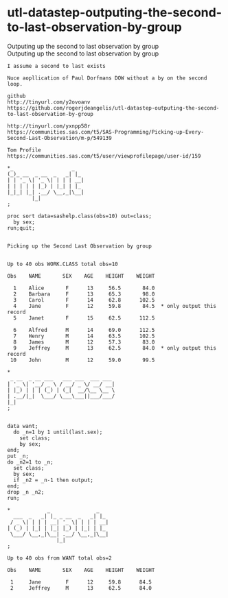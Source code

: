 # utl-datastep-outputing-the-second-to-last-observation-by-group
Outputing up the second to last observation by group  
    Outputing up the second to last observation by group                                                     
                                                                                                             
    I assume a second to last exists                                                                         
                                                                                                             
    Nuce aopllication of Paul Dorfmans DOW without a by on the second loop.                                  
                                                                                                             
    github                                                                                                   
    http://tinyurl.com/y2ovoanv                                                                              
    https://github.com/rogerjdeangelis/utl-datastep-outputing-the-second-to-last-observation-by-group        
                                                                                                             
    http://tinyurl.com/yxnpp58r                                                                              
    https://communities.sas.com/t5/SAS-Programming/Picking-up-Every-Second-Last-Observation/m-p/549139       
                                                                                                             
    Tom Profile                                                                                              
    https://communities.sas.com/t5/user/viewprofilepage/user-id/159                                          
                                                                                                             
    *_                   _                                                                                   
    (_)_ __  _ __  _   _| |_                                                                                 
    | | '_ \| '_ \| | | | __|                                                                                
    | | | | | |_) | |_| | |_                                                                                 
    |_|_| |_| .__/ \__,_|\__|                                                                                
            |_|                                                                                              
    ;                                                                                                        
                                                                                                             
    proc sort data=sashelp.class(obs=10) out=class;                                                          
      by sex;                                                                                                
    run;quit;                                                                                                
                                                                                                             
                                                                                                             
    Picking up the Second Last Observation by group                                                          
                                                                                                             
                                                                                                             
    Up to 40 obs WORK.CLASS total obs=10                                                                     
                                                                                                             
    Obs    NAME       SEX    AGE    HEIGHT    WEIGHT                                                         
                                                                                                             
      1    Alice       F      13     56.5       84.0                                                         
      2    Barbara     F      13     65.3       98.0                                                         
      3    Carol       F      14     62.8      102.5                                                         
      4    Jane        F      12     59.8       84.5  * only output this record                              
      5    Janet       F      15     62.5      112.5                                                         
                                                                                                             
      6    Alfred      M      14     69.0      112.5                                                         
      7    Henry       M      14     63.5      102.5                                                         
      8    James       M      12     57.3       83.0                                                         
      9    Jeffrey     M      13     62.5       84.0  * only output this record                              
     10    John        M      12     59.0       99.5                                                         
                                                                                                             
    *                                                                                                        
     _ __  _ __ ___   ___ ___  ___ ___                                                                       
    | '_ \| '__/ _ \ / __/ _ \/ __/ __|                                                                      
    | |_) | | | (_) | (_|  __/\__ \__ \                                                                      
    | .__/|_|  \___/ \___\___||___/___/                                                                      
    |_|                                                                                                      
    ;                                                                                                        
                                                                                                             
                                                                                                             
    data want;                                                                                               
      do _n=1 by 1 until(last.sex);                                                                          
        set class;                                                                                           
        by sex;                                                                                              
    end;                                                                                                     
    put _n;                                                                                                  
    do _n2=1 to _n;                                                                                          
      set class;                                                                                             
      by sex;                                                                                                
      if _n2 = _n-1 then output;                                                                             
    end;                                                                                                     
    drop _n _n2;                                                                                             
    run;                                                                                                     
                                                                                                             
    *            _               _                                                                           
      ___  _   _| |_ _ __  _   _| |_                                                                         
     / _ \| | | | __| '_ \| | | | __|                                                                        
    | (_) | |_| | |_| |_) | |_| | |_                                                                         
     \___/ \__,_|\__| .__/ \__,_|\__|                                                                        
                    |_|                                                                                      
    ;                                                                                                        
                                                                                                             
    Up to 40 obs from WANT total obs=2                                                                       
                                                                                                             
    Obs    NAME       SEX    AGE    HEIGHT    WEIGHT                                                         
                                                                                                             
     1     Jane        F      12     59.8      84.5                                                          
     2     Jeffrey     M      13     62.5      84.0                                                          
                                                                                                             
                                                                                                             
                                                                                                             

